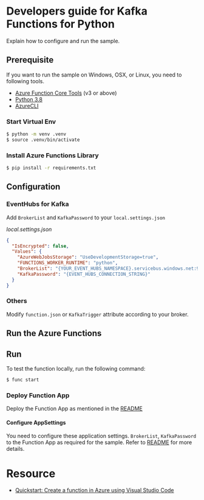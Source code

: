 # Developers guide for Kafka Functions for Python

Explain how to configure and run the sample.

## Prerequisite

If you want to run the sample on Windows, OSX, or Linux, you need to following tools.

* [Azure Function Core Tools](https://github.com/Azure/azure-functions-core-tools) (v3 or above)
* [Python 3.8](https://www.python.org/downloads/release/python-381/)
* [AzureCLI](https://docs.microsoft.com/en-us/cli/azure/install-azure-cli?view=azure-cli-latest)

### Start Virtual Env

```bash
$ python -m venv .venv
$ source .venv/bin/activate
```

### Install Azure Functions Library

```bash
$ pip install -r requirements.txt
```

## Configuration

### EventHubs for Kafka

Add `BrokerList` and `KafkaPassword` to your `local.settings.json`

_local.settings.json_

```json
{
  "IsEncrypted": false,
  "Values": {
    "AzureWebJobsStorage": "UseDevelopmentStorage=true",
    "FUNCTIONS_WORKER_RUNTIME": "python",
    "BrokerList": "{YOUR_EVENT_HUBS_NAMESPACE}.servicebus.windows.net:9093",
    "KafkaPassword": "{EVENT_HUBS_CONNECTION_STRING}"
  }
}
```

### Others

Modify `function.json` or `KafkaTrigger` attribute according to your broker.
## Run the Azure Functions

## Run 

To test the function locally, run the following command: 

```bash
$ func start
```

### Deploy Function App 

Deploy the Function App as mentioned in the [README](../../README.md)

#### Configure AppSettings
 You need to configure these application settings. `BrokerList`, `KafkaPassword` to the Function App as required for the sample. Refer to [README](../../README.md)
 for more details.

# Resource

* [Quickstart: Create a function in Azure using Visual Studio Code](https://docs.microsoft.com/en-us/azure/azure-functions/functions-create-first-function-vs-code?pivots=programming-language-python)

